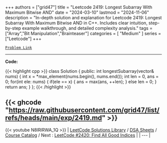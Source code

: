 
+++
authors = ["grid47"]
title = "Leetcode 2419: Longest Subarray With Maximum Bitwise AND"
date = "2024-03-10"
lastmod = "2024-11-06"
description = "In-depth solution and explanation for Leetcode 2419: Longest Subarray With Maximum Bitwise AND in C++. Includes clear intuition, step-by-step example walkthrough, and detailed complexity analysis."
tags = ["Array","Bit Manipulation","Brainteaser"]
categories = [
    "Medium"
]
series = ["Leetcode"]
+++



[`Problem Link`](https://leetcode.com/problems/longest-subarray-with-maximum-bitwise-and/description/)

---
**Code:**

{{< highlight cpp >}}
class Solution {
public:
    int longestSubarray(vector<int>& nums) {
        int x = *max_element(nums.begin(), nums.end());
        int len = 0, ans = 0;
        for(int ele: nums) {
            if(ele == x) {
                ans = max(ans, ++len);
            } else len = 0;
        }
        return ans;
    }
};
{{< /highlight >}}

{{< ghcode "https://raw.githubusercontent.com/grid47/list/refs/heads/main/exp/2419.md" >}}
---
{{< youtube N8lRlRWA_1Q >}}
| [LeetCode Solutions Library](https://grid47.xyz/leetcode/) / [DSA Sheets](https://grid47.xyz/sheets/) / [Course Catalog](https://grid47.xyz/courses/) / Next : [LeetCode #2420: Find All Good Indices](https://grid47.xyz/posts/leetcode-2420-find-all-good-indices-solution/) |
| --- |

